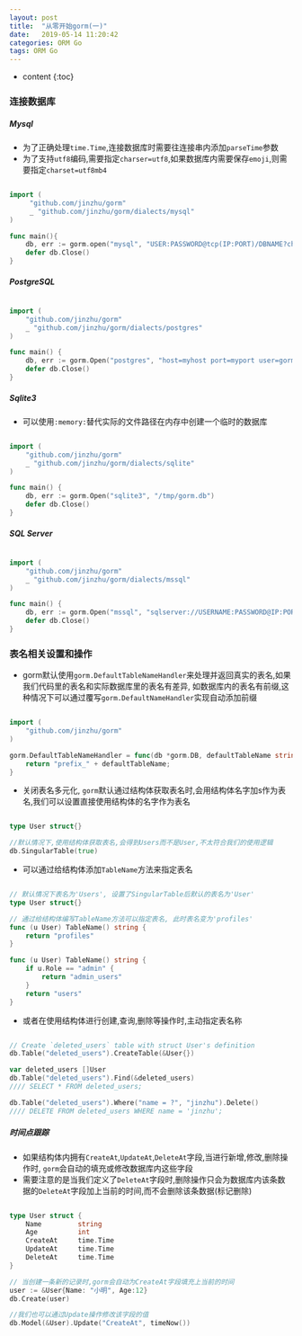 ```yaml
---
layout: post
title:  "从零开始gorm(一)"
date:   2019-05-14 11:20:42
categories: ORM Go
tags: ORM Go
---
```


* content
{:toc}



### 连接数据库

##### Mysql

* 为了正确处理`time.Time`,连接数据库时需要往连接串内添加`parseTime`参数
* 为了支持`utf8`编码,需要指定`charser=utf8`,如果数据库内需要保存`emoji`,则需要指定`charset=utf8mb4`

```go

import (
	 "github.com/jinzhu/gorm"
	 _ "github.com/jinzhu/gorm/dialects/mysql"
)

func main(){
	db, err := gorm.open("mysql", "USER:PASSWORD@tcp(IP:PORT)/DBNAME?charset=utf8&parseTime=True&loc=Local")
    defer db.Close()
}

```

##### PostgreSQL

```go

import (
	"github.com/jinzhu/gorm"
	_ "github.com/jinzhu/gorm/dialects/postgres"
)

func main() {
	db, err := gorm.Open("postgres", "host=myhost port=myport user=gorm dbname=gorm password=mypassword")
	defer db.Close()
}

```

##### Sqlite3

* 可以使用`:memory:`替代实际的文件路径在内存中创建一个临时的数据库

```go

import (
    "github.com/jinzhu/gorm"
    _ "github.com/jinzhu/gorm/dialects/sqlite"
)

func main() {
    db, err := gorm.Open("sqlite3", "/tmp/gorm.db")
    defer db.Close()
}

```

##### SQL Server

```go

import (
    "github.com/jinzhu/gorm"
    _ "github.com/jinzhu/gorm/dialects/mssql"
)

func main() {
    db, err := gorm.Open("mssql", "sqlserver://USERNAME:PASSWORD@IP:PORT?database=DBNAME")
    defer db.Close()
}

```

### 表名相关设置和操作

* gorm默认使用`gorm.DefaultTableNameHandler`来处理并返回真实的表名,如果我们代码里的表名和实际数据库里的表名有差异,
如数据库内的表名有前缀,这种情况下可以通过覆写`gorm.DefaultNameHandler`实现自动添加前缀

```go

import (
    "github.com/jinzhu/gorm"
)

gorm.DefaultTableNameHandler = func(db *gorm.DB, defaultTableName string) string {
	return "prefix_" + defaultTableName;
}

```

* 关闭表名多元化, `gorm`默认通过结构体获取表名时,会用结构体名字加s作为表名,我们可以设置直接使用结构体的名字作为表名

```go

type User struct{}

//默认情况下,使用结构体获取表名,会得到Users而不是User,不太符合我们的使用逻辑
db.SingularTable(true)

```

* 可以通过给结构体添加`TableName`方法来指定表名

```go

// 默认情况下表名为'Users', 设置了SingularTable后默认的表名为'User'
type User struct{}

// 通过给结构体编写TableName方法可以指定表名, 此时表名变为'profiles'
func (u User) TableName() string {
	return "profiles"
}

func (u User) TableName() string {
	if u.Role == "admin" {
		return "admin_users"
	}
	return "users"
}

```

* 或者在使用结构体进行创建,查询,删除等操作时,主动指定表名称

```go

// Create `deleted_users` table with struct User's definition
db.Table("deleted_users").CreateTable(&User{})

var deleted_users []User
db.Table("deleted_users").Find(&deleted_users)
//// SELECT * FROM deleted_users;

db.Table("deleted_users").Where("name = ?", "jinzhu").Delete()
//// DELETE FROM deleted_users WHERE name = 'jinzhu';

```

##### 时间点跟踪

* 如果结构体内拥有`CreateAt`,`UpdateAt`,`DeleteAt`字段,当进行新增,修改,删除操作时,
`gorm`会自动的填充或修改数据库内这些字段
* 需要注意的是当我们定义了`DeleteAt`字段时,删除操作只会为数据库内该条数据的`DeleteAt`字段加上当前的时间,而不会删除该条数据(标记删除)

```go

type User struct {
	Name         string
	Age          int
	CreateAt     time.Time
	UpdateAt     time.Time
	DeleteAt     time.Time
}

// 当创建一条新的记录时,gorm会自动为CreateAt字段填充上当前的时间
user := &User{Name: "小明", Age:12}
db.Create(user)

//我们也可以通过Update操作修改该字段的值
db.Model(&User).Update("CreateAt", timeNow())

```

